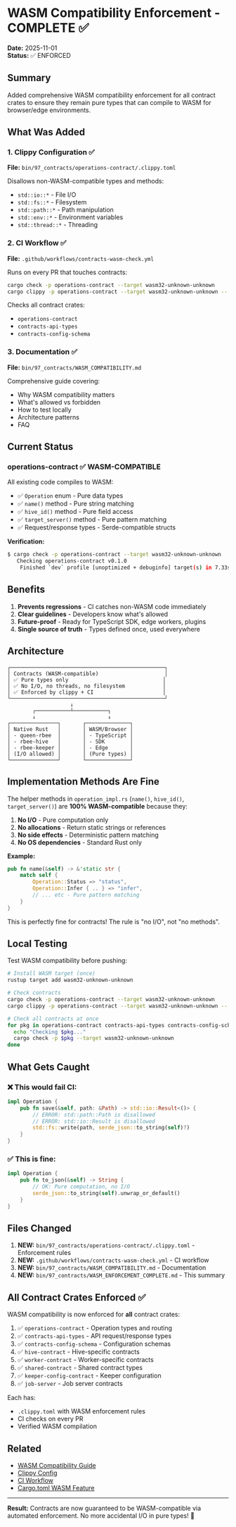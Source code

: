 # WASM Compatibility Enforcement - COMPLETE ✅

**Date:** 2025-11-01  
**Status:** ✅ ENFORCED

## Summary

Added comprehensive WASM compatibility enforcement for all contract crates to ensure they remain pure types that can compile to WASM for browser/edge environments.

## What Was Added

### 1. Clippy Configuration ✅

**File:** `bin/97_contracts/operations-contract/.clippy.toml`

Disallows non-WASM-compatible types and methods:
- `std::io::*` - File I/O
- `std::fs::*` - Filesystem
- `std::path::*` - Path manipulation
- `std::env::*` - Environment variables
- `std::thread::*` - Threading

### 2. CI Workflow ✅

**File:** `.github/workflows/contracts-wasm-check.yml`

Runs on every PR that touches contracts:
```bash
cargo check -p operations-contract --target wasm32-unknown-unknown
cargo clippy -p operations-contract --target wasm32-unknown-unknown -- -D warnings
```

Checks all contract crates:
- `operations-contract`
- `contracts-api-types`
- `contracts-config-schema`

### 3. Documentation ✅

**File:** `bin/97_contracts/WASM_COMPATIBILITY.md`

Comprehensive guide covering:
- Why WASM compatibility matters
- What's allowed vs forbidden
- How to test locally
- Architecture patterns
- FAQ

## Current Status

### operations-contract ✅ WASM-COMPATIBLE

All existing code compiles to WASM:
- ✅ `Operation` enum - Pure data types
- ✅ `name()` method - Pure string matching
- ✅ `hive_id()` method - Pure field access
- ✅ `target_server()` method - Pure pattern matching
- ✅ Request/response types - Serde-compatible structs

**Verification:**
```bash
$ cargo check -p operations-contract --target wasm32-unknown-unknown
   Checking operations-contract v0.1.0
    Finished `dev` profile [unoptimized + debuginfo] target(s) in 7.33s
```

## Benefits

1. **Prevents regressions** - CI catches non-WASM code immediately
2. **Clear guidelines** - Developers know what's allowed
3. **Future-proof** - Ready for TypeScript SDK, edge workers, plugins
4. **Single source of truth** - Types defined once, used everywhere

## Architecture

```
┌─────────────────────────────────────────────────┐
│ Contracts (WASM-compatible)                     │
│ ✅ Pure types only                              │
│ ✅ No I/O, no threads, no filesystem            │
│ ✅ Enforced by clippy + CI                      │
└─────────────────────────────────────────────────┘
                    ↓
        ┌───────────┴───────────┐
        ↓                       ↓
┌───────────────┐       ┌──────────────┐
│ Native Rust   │       │ WASM/Browser │
│ - queen-rbee  │       │ - TypeScript │
│ - rbee-hive   │       │ - SDK        │
│ - rbee-keeper │       │ - Edge       │
│ (I/O allowed) │       │ (Pure types) │
└───────────────┘       └──────────────┘
```

## Implementation Methods Are Fine

The helper methods in `operation_impl.rs` (`name()`, `hive_id()`, `target_server()`) are **100% WASM-compatible** because they:

1. **No I/O** - Pure computation only
2. **No allocations** - Return static strings or references
3. **No side effects** - Deterministic pattern matching
4. **No OS dependencies** - Standard Rust only

**Example:**
```rust
pub fn name(&self) -> &'static str {
    match self {
        Operation::Status => "status",
        Operation::Infer { .. } => "infer",
        // ... etc - Pure pattern matching
    }
}
```

This is perfectly fine for contracts! The rule is "no I/O", not "no methods".

## Local Testing

Test WASM compatibility before pushing:

```bash
# Install WASM target (once)
rustup target add wasm32-unknown-unknown

# Check contracts
cargo check -p operations-contract --target wasm32-unknown-unknown
cargo clippy -p operations-contract --target wasm32-unknown-unknown -- -D warnings

# Check all contracts at once
for pkg in operations-contract contracts-api-types contracts-config-schema; do
  echo "Checking $pkg..."
  cargo check -p $pkg --target wasm32-unknown-unknown
done
```

## What Gets Caught

### ❌ This would fail CI:
```rust
impl Operation {
    pub fn save(&self, path: &Path) -> std::io::Result<()> {
        // ERROR: std::path::Path is disallowed
        // ERROR: std::io::Result is disallowed
        std::fs::write(path, serde_json::to_string(self)?)
    }
}
```

### ✅ This is fine:
```rust
impl Operation {
    pub fn to_json(&self) -> String {
        // OK: Pure computation, no I/O
        serde_json::to_string(self).unwrap_or_default()
    }
}
```

## Files Changed

1. **NEW:** `bin/97_contracts/operations-contract/.clippy.toml` - Enforcement rules
2. **NEW:** `.github/workflows/contracts-wasm-check.yml` - CI workflow
3. **NEW:** `bin/97_contracts/WASM_COMPATIBILITY.md` - Documentation
4. **NEW:** `bin/97_contracts/WASM_ENFORCEMENT_COMPLETE.md` - This summary

## All Contract Crates Enforced ✅

WASM compatibility is now enforced for **all** contract crates:

1. ✅ `operations-contract` - Operation types and routing
2. ✅ `contracts-api-types` - API request/response types
3. ✅ `contracts-config-schema` - Configuration schemas
4. ✅ `hive-contract` - Hive-specific contracts
5. ✅ `worker-contract` - Worker-specific contracts
6. ✅ `shared-contract` - Shared contract types
7. ✅ `keeper-config-contract` - Keeper configuration
8. ✅ `job-server` - Job server contracts

Each has:
- `.clippy.toml` with WASM enforcement rules
- CI checks on every PR
- Verified WASM compilation

## Related

- [WASM Compatibility Guide](./WASM_COMPATIBILITY.md)
- [Clippy Config](./operations-contract/.clippy.toml)
- [CI Workflow](../../.github/workflows/contracts-wasm-check.yml)
- [Cargo.toml WASM Feature](./operations-contract/Cargo.toml)

---

**Result:** Contracts are now guaranteed to be WASM-compatible via automated enforcement. No more accidental I/O in pure types! 🎉
